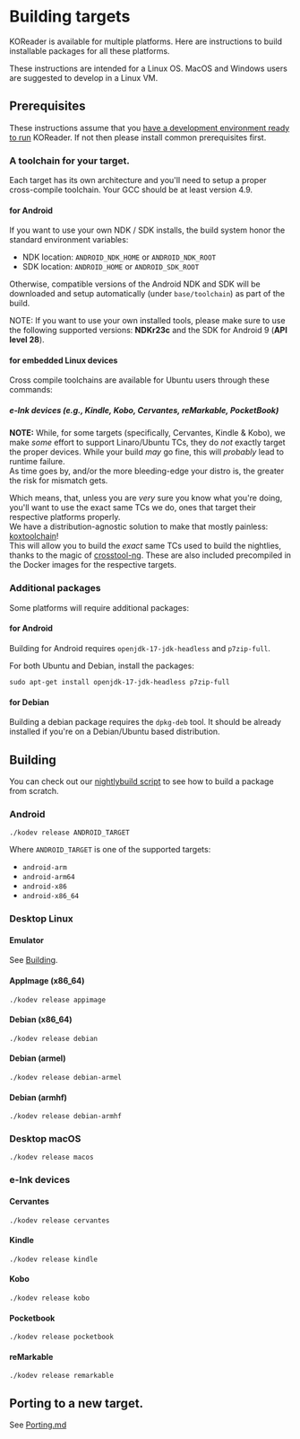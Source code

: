 # Building targets

KOReader is available for multiple platforms. Here are instructions to build installable packages for all these platforms.

These instructions are intended for a Linux OS. MacOS and Windows users are suggested to develop in a Linux VM.

## Prerequisites

These instructions assume that you [have a development environment ready to run](Building.md) KOReader. If not then please install common prerequisites first.

### A toolchain for your target.

Each target has its own architecture and you'll need to setup a proper cross-compile toolchain. Your GCC should be at least version 4.9.

#### for Android

If you want to use your own NDK / SDK installs, the build system honor the standard environment variables:
- NDK location: `ANDROID_NDK_HOME` or `ANDROID_NDK_ROOT`
- SDK location: `ANDROID_HOME` or `ANDROID_SDK_ROOT`

Otherwise, compatible versions of the Android NDK and SDK will be downloaded and setup automatically (under `base/toolchain`) as part of the build.

NOTE: If you want to use your own installed tools, please make sure to use the following supported versions: **NDKr23c** and the SDK for Android 9 (**API level 28**).

#### for embedded Linux devices

Cross compile toolchains are available for Ubuntu users through these commands:

##### e-Ink devices (e.g., Kindle, Kobo, Cervantes, reMarkable, PocketBook)

**NOTE:** While, for some targets (specifically, Cervantes, Kindle & Kobo), we make *some* effort to support Linaro/Ubuntu TCs,
they do *not* exactly target the proper devices. While your build *may* go fine, this will *probably* lead to runtime failure.  
As time goes by, and/or the more bleeding-edge your distro is, the greater the risk for mismatch gets.  

Which means, that, unless you are *very* sure you know what you're doing, you'll want to use the exact same TCs we do, ones that target their respective platforms properly.  
We have a distribution-agnostic solution to make that mostly painless: [koxtoolchain](https://github.com/koreader/koxtoolchain)!  
This will allow you to build the *exact* same TCs used to build the nightlies, thanks to the magic of [crosstool-ng](https://github.com/crosstool-ng/crosstool-ng). These are also included precompiled in the Docker images for the respective targets.  


### Additional packages

Some platforms will require additional packages:

#### for Android

Building for Android requires `openjdk-17-jdk-headless` and `p7zip-full`.


For both Ubuntu and Debian, install the packages:

```
sudo apt-get install openjdk-17-jdk-headless p7zip-full
```

#### for Debian

Building a debian package requires the `dpkg-deb` tool. It should be already installed if you're on a Debian/Ubuntu based distribution.

## Building 

You can check out our [nightlybuild script][nb-script] to see how to build a package from scratch.

### Android

```
./kodev release ANDROID_TARGET
```

Where `ANDROID_TARGET` is one of the supported targets:
- `android-arm`
- `android-arm64`
- `android-x86`
- `android-x86_64`

### Desktop Linux

#### Emulator

See [Building](https://github.com/koreader/koreader/blob/master/doc/Building.md).

#### AppImage (x86_64)

```
./kodev release appimage
```

#### Debian (x86_64)

```
./kodev release debian
```

#### Debian (armel)

```
./kodev release debian-armel
```

#### Debian (armhf)

```
./kodev release debian-armhf
```

### Desktop macOS

```
./kodev release macos
```

### e-Ink devices

#### Cervantes

```
./kodev release cervantes
```

#### Kindle

```
./kodev release kindle
```

#### Kobo

```
./kodev release kobo
```

#### Pocketbook

```
./kodev release pocketbook
```

#### reMarkable

```
./kodev release remarkable
```

## Porting to a new target.

See [Porting.md](Porting.md)

[nb-script]:https://gitlab.com/koreader/nightly-builds/blob/master/build_release.sh
